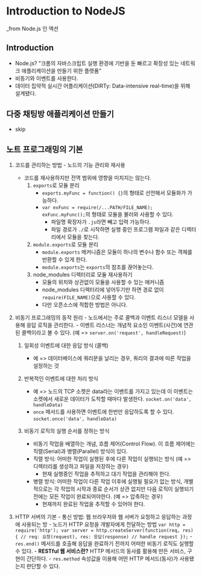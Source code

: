 # Introduction to NodeJS
_from Node.js 인 액션

## Introduction
  - Node.js? "크롬의 자바스크립트 실행 환경에 기반을 둔 빠르고 확장성 있는 네트워크 애플리케이션을 만들기 위한 플랫폼"
  - 비동기와 이벤트를 사용한다.
  - 데이터 집약적 실시간 어플리케이션(DIRTy: Data-intensive real-time)을 위해 설계됐다.

## 다중 채팅방 애플리케이션 만들기
  - skip
  
## 노트 프로그래밍의 기본
  1. 코드를 관리하는 방법
    - 노드의 기능 관리와 재사용
        - 코드를 재사용하지만 전역 범위에 영향을 미치지는 않는다. 
            1. `exports`로 모듈 분리
                - `exports.myFunc = function() {}`의 형태로 선언해서 모듈화가 가능하다.
                - `var exFunc = require(/...PATH/FILE_NAME); exFunc.myFunc();`의 형태로 모듈을 불러와 사용할 수 있다. 
                    - 파일명 확장자가 `.js`라면 빼고 입력 가능하다.
                    - 파일 경로가 `./`로 시작하면 실행 중인 프로그램 파일과 같은 디렉터리에서 모듈을 찾는다.
            2. `module.exports`로 모듈 분리
                - `module.exports` 메커니즘은 모듈이 하나의 변수나 함수 또는 객체를 반환할 수 있게 한다.
                - `module.exports`는 `exports`의 참조를 끊어놓는다.
            3. node_modules 디렉터리로 모듈 재사용하기
                - 모듈의 위치와 상관없이 모듈을 사용할 수 있는 매커니즘
                - node_modules 디렉터리에 넣어두기만 하면 경로 없이 `require(FILE_NAME)`으로 사용할 수 있다.
                - 다만 오픈소스에 적합한 방법은 아니다. 
              
  2. 비동기 프로그래밍의 동작 원리
    - 노드에서는 주로 콜백과 이벤트 리스너 모델을 사용해 응답 로직을 관리한다.
    - 이벤트 리스너는 개념적 요소인 이벤트(사건)에 연관된 콜백이라고 볼 수 있다. (예 => `server.on('request', handleRequest)`)
        1. 일회성 이벤트에 대한 응답 방식 (콜백)
            - 예 => 데이터베이스에 쿼리문을 날리는 경우, 쿼리의 결과에 따른 작업을 설정하는 것
            
        2. 반복적인 이벤트에 대한 처리 방식
            - 예 => 노드의 TCP 소켓은 data라는 이벤트를 가지고 있는데 이 이벤트는 소켓에서 새로운 데이터가 도착할 때마다 발생한다. `socket.on('data', handleData)`
            - `once` 메서드를 사용하면 이벤트에 한번만 응답하도록 할 수 있다. `socket.once('data', handleData)`
            
        3. 비동기 로직의 실행 순서를 정하는 방식
            - 비동기 작업을 배열하는 개념, 흐름 제어(Control Flow). 이 흐름 제어에는 직렬(Serial)과 병렬(Parallel) 방식이 있다.
            - 직렬 방식: 어떠한 작업이 실행된 후에 다른 작업이 실행되는 방식 (예 => 디렉터리를 생성하고 파일을 저장하는 경우)
                - 현재 실행중인 작업을 추적하고 대기 작업을 관리해야 한다.
            - 병렬 방식: 어떠한 작업이 다른 작업 이후에 실행될 필요가 없는 방식, 개별적으로는 각 작업의 시작과 종료 순서가 상관 없지만 다음 로직이 실행되기 전에는 모든 작업이 완료되어야한다. (예 => 압축하는 경우)
                - 현재까지 완료된 작업을 추적할 수 있어야 한다.
  
  3. HTTP 서버의 기본
    - 통신 방법: 웹 브라우저와 웹 서버가 요청하고 응답하는 과정에 사용되는 방
    - 노드가 HTTP 요청을 개발자에게 전달하는 방법
    ```
    var http = require('http');
    var server = http.createServer(function(req, res) {
        // req: 요청(request), res: 응답(response)
        // handle request
    });
    ```
    - `res.end()` 메서드를 호출해 응답을 완료하기 전까지 어떠한 비동기 로직도 실행할 수 있다.
    - **RESTful 웹 서비스란?** HTTP 메서드의 동사를 활용해 만든 서비스, 구현이 간단하다.
    - `res.method` 속성값을 이용해 어떤 HTTP 메서드(동사)가 사용됐는지 판단할 수 있다.
    